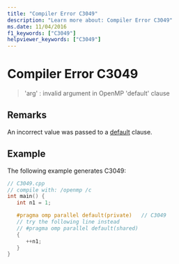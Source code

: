 ```yaml
---
title: "Compiler Error C3049"
description: "Learn more about: Compiler Error C3049"
ms.date: 11/04/2016
f1_keywords: ["C3049"]
helpviewer_keywords: ["C3049"]
---
```

# Compiler Error C3049

> 'arg' : invalid argument in OpenMP 'default' clause

## Remarks

An incorrect value was passed to a [default](../../parallel/openmp/reference/openmp-clauses.md#default-openmp) clause.

## Example

The following example generates C3049:

```cpp
// C3049.cpp
// compile with: /openmp /c
int main() {
   int n1 = 1;

   #pragma omp parallel default(private)   // C3049
   // try the following line instead
   // #pragma omp parallel default(shared)
   {
      ++n1;
   }
}
```
